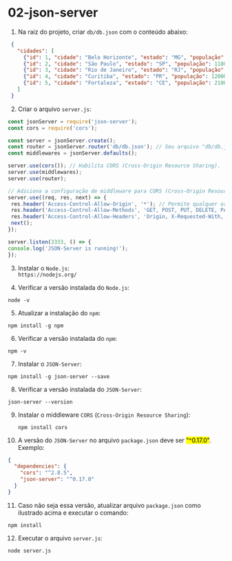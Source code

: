 # 02-json-server

01) Na raiz do projeto, criar `db/db.json` com o conteúdo abaixo:

 ```json
  {
    "cidades": [
      {"id": 1, "cidade": "Belo Horizonte", "estado": "MG", "população": 3800000},
      {"id": 2, "cidade": "São Paulo", "estado": "SP", "população": 11800000},
      {"id": 3, "cidade": "Rio de Janeiro", "estado": "RJ", "população": 5300000},
      {"id": 4, "cidade": "Curitiba", "estado": "PR", "população": 1200000},
      {"id": 5, "cidade": "Fortaleza", "estado": "CE", "população": 2100000}
    ]
  }
 ```

02) Criar o arquivo `server.js`:
   ```js
const jsonServer = require('json-server');
const cors = require('cors');

const server = jsonServer.create();
const router = jsonServer.router('db/db.json'); // Seu arquivo "db/db.json".
const middlewares = jsonServer.defaults();

server.use(cors()); // Habilita CORS (Cross-Origin Resource Sharing).
server.use(middlewares);
server.use(router);

// Adiciona a configuração de middleware para CORS (Cross-Origin Resource Sharing).
server.use((req, res, next) => {
    res.header('Access-Control-Allow-Origin', '*'); // Permite qualquer origem.
    res.header('Access-Control-Allow-Methods', 'GET, POST, PUT, DELETE, PATCH, OPTIONS');
    res.header('Access-Control-Allow-Headers', 'Origin, X-Requested-With, Content-Type, Accept');
    next();
  });
  
server.listen(3333, () => {
  console.log('JSON-Server is running!');
});
   ```

03) Instalar o `Node.js`:  
   `
  https://nodejs.org/
   `

04) Verificar a versão instalada do `Node.js`:

   ```
   node -v
   ```

05) Atualizar a instalação do `npm`:

   ```
   npm install -g npm
   ```

06) Verificar a versão instalada do `npm`:

   ```
   npm -v
   ```

07) Instalar o `JSON-Server`:

   ```
   npm install -g json-server --save
   ```

08) Verificar a versão instalada do `JSON-Server`:

   ```
   json-server --version
   ```

9) Instalar o middleware `CORS` (`Cross-Origin Resource Sharing`):

   ```
   npm install cors
   ```

10) A versão do `JSON-Server` no arquivo `package.json` deve ser <mark>"^0.17.0"</mark>.
   Exemplo:

   ```json
   {
     "dependencies": {
       "cors": "^2.8.5",
       "json-server": "^0.17.0"
     }
   }
   ```

11) Caso não seja essa versão, atualizar arquivo `package.json` como ilustrado acima e executar o comando:

   ```
   npm install
   ```

12) Executar o arquivo `server.js`:

   ```
   node server.js
   ```
